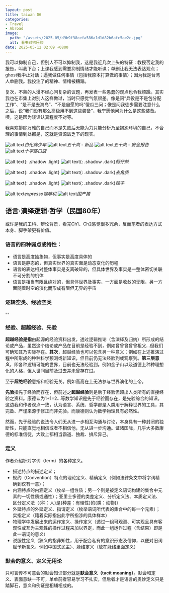 ```yaml
---
layout: post
title: taiwan D6
categories:
- Travel
- Abroad
image:
  path: "/assets/2025-05/d9b9f38cefa586a1d1d82b6afc5ae2c.jpg"
  alt: 看书对抗压抑
date: 2025-05-12 02:09 +0800
---
```

我可以抑制自己，但别人不可以抑制我，这是我近几次上头的特征：教授否定我的报告，叫我下台；上课我感到需要抑制情绪才能听课；单删让我无法表达观点；ghost我中止对话；逼我做任何事情（包括我原本打算做的事情）；因为我是台湾人单删我。我投注了的精神、情绪被糟蹋。

复次，不熟的人漫不经心问复杂的议题，再发表一些愚蠢的观点也令我烦躁。其实我也在市集上对别人这样做过，当时只感觉气氛很差。像是问“兵役是不是包分配工作”、“是不是去海岛”、“不是自愿的吗”傻瓜三问；像是问我徒步需要注意什么之后，说“我们没有那么高级用不到这些装备”，我宁愿他问为什么是这些装备。噢，这是因为谈话认真程度不对等。

我喜欢排除万难的自己而不是失败后无能为力只能分析乃至抱怨环境的自己，不合理的事情到处都是，这就是资源匮乏下的现实。

![alt text](/assets/2025-05/46330ca637799837fc1e574bdc65df4.jpg)_白化病少年_
![alt text](/assets/2025-05/623d5c74b3869d96ba92493992c19cd.jpg)_五十岚 - 新品_
![alt text](/assets/2025-05/06530ea78cf551bb5891a6ce8dee8db.jpg)_五十岚 - 安全报告_
![alt text](/assets/2025-05/357389c904ec4b60975f10e2b685f5a.jpg)_十字路口店_

![alt text](/assets/2025-05/d3eb67d658d2a882149e067f47e4df2.jpg){: .shadow .light}
![alt text](/assets/2025-05/c4838590c10614904226bf62bb6f91a.jpg){: .shadow .dark}_蚵仔煎_

![alt text](/assets/2025-05/2d8bec8dc0b2a0941146389f6254af1.jpg){: .shadow .light}
![alt text](/assets/2025-05/9486b58976ccc6ff693964810500c8a.jpg){: .shadow .dark}_去角质_

![alt text](/assets/2025-05/3ca3680e0d2d13716f4939034084ddc.jpg){: .shadow .light}
![alt text](/assets/2025-05/5a97d5a596d557f7eba7839b538594a.jpg){: .shadow .dark}_粽子_

![alt text](/assets/2025-05/5cc51b71ffd74fef4e6769e0b84cb8e.jpg)_expresso咖啡机_
![alt text](/assets/2025-05/decc250955a5dbec27475622f2695cf.jpg)_国产猪_

## 语言·演绎逻辑·哲学（民国80年）
或许是我的工科、辩论背景，看完Ch1、Ch2感觉很多冗余，反而笔者的表达方式本身、脚手架更有价值。

### 语言的四种弱点或特性：
- 语言是高度抽象物，但事实是高度具体的
- 语言是静态的，但真实世界的真实面是动态变化的历程
- 语言的表达相对整体事实是支离破碎的，但具体世界及事实是一整体密切关联不可分割的机体
- 语言是相当有限且绝对的，但具体世界及事实，一方面是收敛的无限，另一方面随着时空的演化而形成有限但无界的宇宙

### 逻辑空类、经验空类
--

### 经验、超越经验、先验
**超越经验是指**由起源的经验资料出发，透过逻辑推论（含演绎及归纳）所形成的结论或产品，虽然这个结论或产品在目前是经验不到，例如曾曾曾曾曾祖父...但我们可确知其乃实际存在。**其次**，超越经验也可以包含另一种意义：例如在上述推演过程中所形成的种种科学预测或新知识，但目前仍无法经验到或观察到。**第三层意义**，即各种逻辑可能的世界，目前也无法经验到。例如金子山以及道德上种种理想化的人格，但人世间目前及过去并未曾存在过。

至于**超绝经验**意指和经验无关。例如高高在上无法参与世界演化的上帝。

**先验**指先于经验而存在，但前述之**超越经验**则是后于经验但超出人类所有的直接经验之资料。康德认为1+1=2...等数学知识是先于经验而存在，是先验综合的知识。这边我和作者观点一致，认为语言、系统、哲学都是人类用于解释世界的工具，其完备、严谨来源于修正而非先验。而康德则认为数学物理具有必然性。

然而，先于经验的说法令人们无从进一步相互沟通与讨论，本身具有一种封闭的独断性，只能直觉地相信或者不相信他，无从进一步沟通。证诸国际，几乎大多数康德的标准信徒，大致上都相当霸道、独裁、排斥异己。

### 定义
作者介绍针对字词（term）的各种定义。
- 描述特点的描述定义；
- 规约（Convention）特点的理论定义、精确定义（例如法律条文中将字词精确到仅有一意）；
- 内涵特点的内涵定义（枚举一组性质；另一个则是被定义语词构建的集合中元素的一切性质或通性）；亚里士多德的类差定义、分析定义法、本质定义法、区分定义法（{种：人}是{种差：有理性}的{类：动物}）
- 外延特点的外延定义、指谓定义（枚举语词所代表的集合中的每一个元素）；实指定义（籍着实际指出此字所指涉的具体样本）
- 物理学中发展出来的运作定义、操作定义（透过一组可观测、可实现且具有客观性或互为主观性的操作过程来加以界定，而此一组运作过程（含结果）即是此一语词的意义）
- 说服性定义（狭义的指非知性，用于配合私有的意识形态及信仰，以便对旧词赋予新含义，例如中国式民主）、脉络定义（放在脉络里面定义）

### 默会的意义、定义无用论
只可言传不可意会的默会知识部分就是**默会意义（tacit meaning）**。默会和定义、表面意缺一不可，单单前者容易学习不扎实，但后者才是语言的奥妙定义只是踏脚石，意义和例证是相辅相成的。

